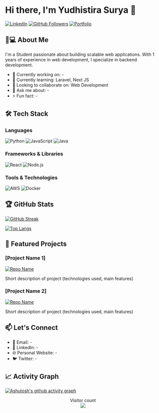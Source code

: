 # Hi there, I'm Yudhistira Surya 👋

[![LinkedIn](https://img.shields.io/badge/LinkedIn-0077B5?style=for-the-badge&logo=linkedin&logoColor=white)](https://www.linkedin.com/in/yudhis55/)
[![GitHub Followers](https://img.shields.io/github/followers/yudhis55?style=social)](https://github.com/yudhis55)
[![Portfolio](https://img.shields.io/badge/Portfolio-%23000000.svg?style=for-the-badge&logo=firefox&logoColor=#FF7139)](https://[your-portfolio-site].com)

## 👨💻 About Me

I'm a Student passionate about building scalable web applications. With 1 years of experience in web development, I specialize in backend development.

- 🔭 Currently working on: -
- 🌱 Currently learning: Laravel, Next JS
- 👯 Looking to collaborate on: Web Development
- 💬 Ask me about: -
- ⚡ Fun fact: -

## 🛠 Tech Stack

### Languages
![Python](https://img.shields.io/badge/Python-3776AB?style=for-the-badge&logo=python&logoColor=white)
![JavaScript](https://img.shields.io/badge/JavaScript-F7DF1E?style=for-the-badge&logo=javascript&logoColor=black)
![Java](https://img.shields.io/badge/Java-ED8B00?style=for-the-badge&logo=openjdk&logoColor=white)

### Frameworks & Libraries
![React](https://img.shields.io/badge/React-20232A?style=for-the-badge&logo=react&logoColor=61DAFB)
![Node.js](https://img.shields.io/badge/Node.js-43853D?style=for-the-badge&logo=node.js&logoColor=white)

### Tools & Technologies
![AWS](https://img.shields.io/badge/AWS-%23FF9900.svg?style=for-the-badge&logo=amazon-aws&logoColor=white)
![Docker](https://img.shields.io/badge/Docker-2496ED?style=for-the-badge&logo=docker&logoColor=white)

## 🏆 GitHub Stats

[![GitHub Streak](https://streak-stats.demolab.com?user=yudhis55&theme=dark)](https://git.io/streak-stats)

[![Top Langs](https://github-readme-stats.vercel.app/api/top-langs/?username=yudhis55&layout=compact&theme=vision-friendly-dark)](https://github.com/yudhis55/github-readme-stats)

## 📌 Featured Projects

### [Project Name 1]
[![Repo Name](https://github-readme-stats.vercel.app/api/pin/?username=yudhis55&repo=mtq-trenggalek&theme=radical)](https://github.com/yudhis55/mtq-trenggalek)

Short description of project (technologies used, main features)

### [Project Name 2]
[![Repo Name](https://github-readme-stats.vercel.app/api/pin/?username=yudhis55&repo=api-stunting&theme=radical)](https://github.com/yudhis55/api-stunting)

Short description of project (technologies used, main features)

## 📫 Let's Connect

- 📧 Email: -
- 💼 LinkedIn: -
- 🌐 Personal Website: -
- 🐦 Twitter: -

## 📈 Activity Graph

[![Ashutosh's github activity graph](https://github-readme-activity-graph.vercel.app/graph?username=yudhis55&theme=github-compact)](https://github.com/yudhis55/github-readme-activity-graph)

<p align="center"> 
  Visitor count<br>
  <img src="https://profile-counter.glitch.me/yudhis55/count.svg" />
</p>
